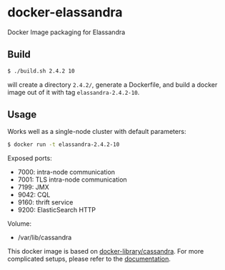 # docker-elassandra

Docker Image packaging for Elassandra

## Build

```bash
$ ./build.sh 2.4.2 10
```
will create a directory `2.4.2/`, generate a Dockerfile, and build a docker image out of it with tag `elassandra-2.4.2-10`.

## Usage

Works well as a single-node cluster with default parameters:
```bash
$ docker run -t elassandra-2.4.2-10
```

Exposed ports:
* 7000: intra-node communication
* 7001: TLS intra-node communication
* 7199: JMX
* 9042: CQL
* 9160: thrift service
* 9200: ElasticSearch HTTP

Volume:
* /var/lib/cassandra

This docker image is based on [docker-library/cassandra](https://github.com/docker-library/cassandra).
For more complicated setups, please refer to the [documentation](https://github.com/docker-library/docs/tree/master/cassandra).
